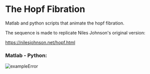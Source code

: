 # The Hopf Fibration

Matlab and python scripts that animate the hopf fibration.

The sequence is made to replicate Niles Johnson's original version: 

https://nilesjohnson.net/hopf.html

### Matlab - Python:

![exampleError](https://user-images.githubusercontent.com/62537514/79315662-2b813300-7efb-11ea-829e-c57a19ef4efe.png)
